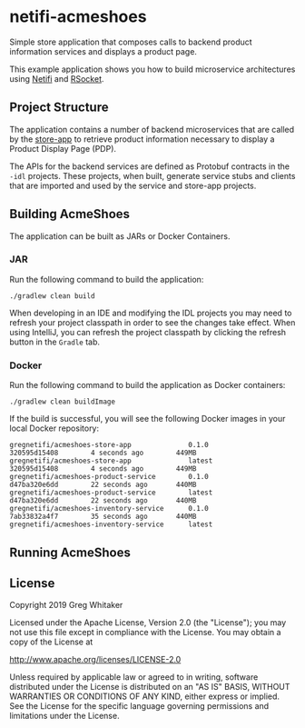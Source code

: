 # netifi-acmeshoes
Simple store application that composes calls to backend product information services and displays a product page.

This example application shows you how to build microservice architectures using [Netifi](https://www.netifi.com) and [RSocket](http://rsocket.io).

## Project Structure
The application contains a number of backend microservices that are called by the [store-app](store-app) to retrieve product information necessary to display a Product Display Page (PDP).

The APIs for the backend services are defined as Protobuf contracts in the `-idl` projects. These projects, when built, generate service stubs and clients that are imported and used by
the service and store-app projects.

## Building AcmeShoes
The application can be built as JARs or Docker Containers.

### JAR
Run the following command to build the application:

    ./gradlew clean build
    
When developing in an IDE and modifying the IDL projects you may need to refresh your project classpath in order to see the changes take effect. When using IntelliJ, you can refresh the
project classpath by clicking the refresh button in the `Gradle` tab.

### Docker
Run the following command to build the application as Docker containers:

    ./gradlew clean buildImage
    
If the build is successful, you will see the following Docker images in your local Docker repository:

    gregnetifi/acmeshoes-store-app              0.1.0               320595d15408        4 seconds ago        449MB
    gregnetifi/acmeshoes-store-app              latest              320595d15408        4 seconds ago        449MB
    gregnetifi/acmeshoes-product-service        0.1.0               d47ba320e6dd        22 seconds ago       440MB
    gregnetifi/acmeshoes-product-service        latest              d47ba320e6dd        22 seconds ago       440MB
    gregnetifi/acmeshoes-inventory-service      0.1.0               7ab33832a4f7        35 seconds ago       440MB
    gregnetifi/acmeshoes-inventory-service      latest
    
## Running AcmeShoes

## License
Copyright 2019 Greg Whitaker

Licensed under the Apache License, Version 2.0 (the "License");
you may not use this file except in compliance with the License.
You may obtain a copy of the License at

   http://www.apache.org/licenses/LICENSE-2.0

Unless required by applicable law or agreed to in writing, software
distributed under the License is distributed on an "AS IS" BASIS,
WITHOUT WARRANTIES OR CONDITIONS OF ANY KIND, either express or implied.
See the License for the specific language governing permissions and
limitations under the License.